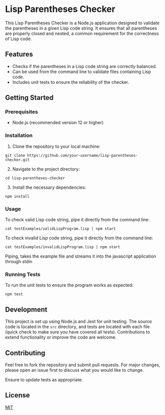 # Lisp Parentheses Checker

This Lisp Parentheses Checker is a Node.js application designed to validate the parentheses in a given Lisp code string. It ensures that all parentheses are properly closed and nested, a common requirement for the correctness of Lisp code.

## Features

- Checks if the parentheses in a Lisp code string are correctly balanced.
- Can be used from the command line to validate files containing Lisp code.
- Includes unit tests to ensure the reliability of the checker.

## Getting Started

### Prerequisites
- Node.js (recommended version 12 or higher)

### Installation
1. Clone the repository to your local machine:
```
git clone https://github.com/your-username/lisp-parentheses-checker.git
```
2. Navigate to the project directory:
```
cd lisp-parentheses-checker
```
3. Install the necessary dependencies:
```
npm install
```

### Usage
To check valid Lisp code string, pipe it directly from the command line:
```
cat testExamples/validLispProgram.lisp | npm start
```

To check invalid Lisp code string, pipe it directly from the command line:
```
cat testExamples/invalidLispProgram.lisp | npm start
```

Piping, takes the example file and streams it into the javascript application through stdin

### Running Tests
To run the unit tests to ensure the program works as expected:
```
npm test
```

## Development

This project is set up using Node.js and Jest for unit testing. The source code is located in the `src` directory, and tests are located with each file (quick check to make sure you have covered all tests). Contributions to extend functionality or improve the code are welcome.

## Contributing

Feel free to fork the repository and submit pull requests. For major changes, please open an issue first to discuss what you would like to change.

Ensure to update tests as appropriate.

## License

[MIT](https://choosealicense.com/licenses/mit/)
